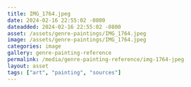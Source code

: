 ```yaml
---
title: IMG_1764.jpeg
date: 2024-02-16 22:55:02 -0800
dateadded: 2024-02-16 22:55:02 -0800
asset: /assets/genre-paintings/IMG_1764.jpeg
image: /assets/genre-paintings/IMG_1764.jpeg
categories: image
gallery: genre-painting-reference
permalink: /media/genre-painting-reference/img-1764-jpeg
layout: asset
tags: ["art", "painting", "sources"]
--- 
```

